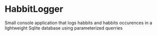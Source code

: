 # HabbitLogger

Small console application that logs habbits and habbits occurences in a lightweight Sqlite database using parameterized querries
